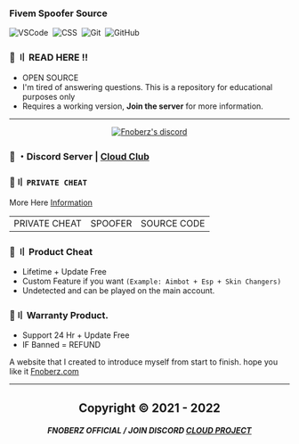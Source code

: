 ### Fivem Spoofer Source
![VSCode](https://img.shields.io/badge/-Visual_Studio_Code-05122A?style=for-the-badge&logo=VisualStudioCode)&nbsp;
![CSS](https://img.shields.io/badge/-C++-05122A?style=for-the-badge&logo=CSS3&logoColor=1572B6)&nbsp;
![Git](https://img.shields.io/badge/-Git-05122A?style=for-the-badge&logo=git)&nbsp; 
![GitHub](https://img.shields.io/badge/-GitHub-05122A?style=for-the-badge&logo=github)&nbsp;
 
  
 
### 📁 〢 READ HERE !!  
 
- OPEN SOURCE  
- I'm tired of answering questions. This is a repository for educational purposes only
- Requires a working version, **Join the server** for more information.
  
  
--- 

  <p align="center">
    <a href="https://discord.com/users/943374631644045363">
        <img title="Fnoberz server discord" alt="Fnoberz's discord" src="https://discord.c99.nl/widget/theme-4/943374631644045363.png"/>
    </a>
</p> 
 
### 💬 ・Discord Server | [Cloud Club](https://discord.gg/MBTkVcJefp) 


 ### 🛒〢 `PRIVATE CHEAT`
 More Here [Information](https://github.com/Cloud-Official/Product)
 
<table>
<tr>
	<td> PRIVATE CHEAT
	<td> SPOOFER
	<td> SOURCE CODE
</table>

  
### 🎯 〢 Product Cheat

- Lifetime + Update Free
- Custom Feature if you want `(Example: Aimbot + Esp + Skin Changers)`
- Undetected and can be played on the main account.


### 💯〢 Warranty Product.

- Support 24 Hr + Update Free
- IF Banned = REFUND

A website that I created to introduce myself from start to finish. hope you like it [Fnoberz.com](https://fnoberz.com/)

---


<h2 align="center"> Copyright © 2021 - 2022


##### <p align="center">  FNOBERZ OFFICIAL / JOIN DISCORD [CLOUD PROJECT](https://discord.gg/JUwFCGHbV4)

